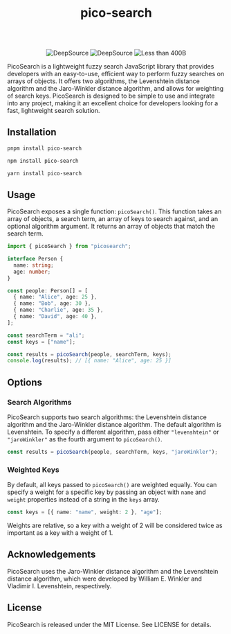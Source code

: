 <div align="center">
<br>
<br>
<p>
  <h1>pico-search</h1>
</p>
<br>
<br>

![DeepSource](https://deepsource.io/gh/scmmishra/pico-search.svg/?label=active+issues&show_trend=true&token=_HAIDwNbi1ocMhaBKxB_BcSQ)
![DeepSource](https://deepsource.io/gh/scmmishra/pico-search.svg/?label=resolved+issues&show_trend=true&token=_HAIDwNbi1ocMhaBKxB_BcSQ)
![Less than 400B](https://deno.bundlejs.com/?q=pico-search&badge)

  <p>

</div>

PicoSearch is a lightweight fuzzy search JavaScript library that provides developers with an easy-to-use, efficient way to perform fuzzy searches on arrays of objects. It offers two algorithms, the Levenshtein distance algorithm and the Jaro-Winkler distance algorithm, and allows for weighting of search keys. PicoSearch is designed to be simple to use and integrate into any project, making it an excellent choice for developers looking for a fast, lightweight search solution.

## Installation

```sh
pnpm install pico-search
```

```sh
npm install pico-search
```

```sh
yarn install pico-search
```

## Usage

PicoSearch exposes a single function: `picoSearch()`. This function takes an array of objects, a search term, an array of keys to search against, and an optional algorithm argument. It returns an array of objects that match the search term.

```typescript
import { picoSearch } from "picosearch";

interface Person {
  name: string;
  age: number;
}

const people: Person[] = [
  { name: "Alice", age: 25 },
  { name: "Bob", age: 30 },
  { name: "Charlie", age: 35 },
  { name: "David", age: 40 },
];

const searchTerm = "ali";
const keys = ["name"];

const results = picoSearch(people, searchTerm, keys);
console.log(results); // [{ name: "Alice", age: 25 }]
```

## Options

### Search Algorithms

PicoSearch supports two search algorithms: the Levenshtein distance algorithm and the Jaro-Winkler distance algorithm. The default algorithm is Levenshtein. To specify a different algorithm, pass either `"levenshtein"` or `"jaroWinkler"` as the fourth argument to `picoSearch()`.

```typescript
const results = picoSearch(people, searchTerm, keys, "jaroWinkler");
```

### Weighted Keys

By default, all keys passed to `picoSearch()` are weighted equally. You can specify a weight for a specific key by passing an object with `name` and `weight` properties instead of a string in the `keys` array.

```typescript
const keys = [{ name: "name", weight: 2 }, "age"];
```

Weights are relative, so a key with a weight of 2 will be considered twice as important as a key with a weight of 1.

## Acknowledgements

PicoSearch uses the Jaro-Winkler distance algorithm and the Levenshtein distance algorithm, which were developed by William E. Winkler and Vladimir I. Levenshtein, respectively.

## License

PicoSearch is released under the MIT License. See LICENSE for details.
